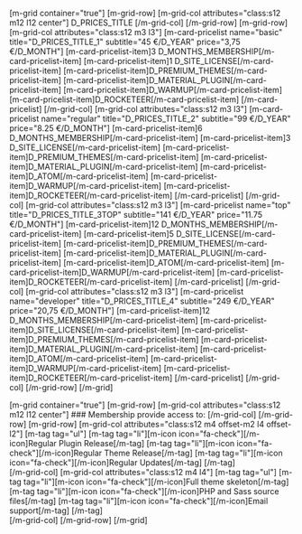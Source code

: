 [m-grid container="true"]
  [m-grid-row]
    [m-grid-col attributes="class:s12 m12 l12 center"]
      D_PRICES_TITLE
    [/m-grid-col]
  [/m-grid-row]
  [m-grid-row]
      [m-grid-col attributes="class:s12 m3 l3"]
      [m-card-pricelist name="basic" title="D_PRICES_TITLE_1" subtitle="45 €/D_YEAR" price="3,75 €/D_MONTH"]
        [m-card-pricelist-item]3 D_MONTHS_MEMBERSHIP[/m-card-pricelist-item]
        [m-card-pricelist-item]1 D_SITE_LICENSE[/m-card-pricelist-item]
        [m-card-pricelist-item]D_PREMIUM_THEMES[/m-card-pricelist-item]
        [m-card-pricelist-item]D_MATERIAL_PLUGIN[/m-card-pricelist-item]
        [m-card-pricelist-item]D_WARMUP[/m-card-pricelist-item]
        [m-card-pricelist-item]D_ROCKETEER[/m-card-pricelist-item]
      [/m-card-pricelist]
    [/m-grid-col]
    [m-grid-col attributes="class:s12 m3 l3"]
      [m-card-pricelist name="regular" title="D_PRICES_TITLE_2" subtitle="99 €/D_YEAR" price="8.25 €/D_MONTH"]
        [m-card-pricelist-item]6 D_MONTHS_MEMBERSHIP[/m-card-pricelist-item]
        [m-card-pricelist-item]3 D_SITE_LICENSE[/m-card-pricelist-item]
        [m-card-pricelist-item]D_PREMIUM_THEMES[/m-card-pricelist-item]
        [m-card-pricelist-item]D_MATERIAL_PLUGIN[/m-card-pricelist-item]
        [m-card-pricelist-item]D_ATOM[/m-card-pricelist-item]
        [m-card-pricelist-item]D_WARMUP[/m-card-pricelist-item]
        [m-card-pricelist-item]D_ROCKETEER[/m-card-pricelist-item]
      [/m-card-pricelist]
    [/m-grid-col]
    [m-grid-col attributes="class:s12 m3 l3"]
      [m-card-pricelist name="top" title="D_PRICES_TITLE_3TOP" subtitle="141 €/D_YEAR" price="11.75 €/D_MONTH"]
        [m-card-pricelist-item]12 D_MONTHS_MEMBERSHIP[/m-card-pricelist-item]
        [m-card-pricelist-item]5 D_SITE_LICENSE[/m-card-pricelist-item]
        [m-card-pricelist-item]D_PREMIUM_THEMES[/m-card-pricelist-item]
        [m-card-pricelist-item]D_MATERIAL_PLUGIN[/m-card-pricelist-item]
        [m-card-pricelist-item]D_ATOM[/m-card-pricelist-item]
        [m-card-pricelist-item]D_WARMUP[/m-card-pricelist-item]
        [m-card-pricelist-item]D_ROCKETEER[/m-card-pricelist-item]
      [/m-card-pricelist]
    [/m-grid-col]
    [m-grid-col attributes="class:s12 m3 l3"]
      [m-card-pricelist name="developer" title="D_PRICES_TITLE_4" subtitle="249 €/D_YEAR" price="20,75 €/D_MONTH"]
        [m-card-pricelist-item]12 D_MONTHS_MEMBERSHIP[/m-card-pricelist-item]
        [m-card-pricelist-item]D_SITE_LICENSE[/m-card-pricelist-item]
        [m-card-pricelist-item]D_PREMIUM_THEMES[/m-card-pricelist-item]
        [m-card-pricelist-item]D_MATERIAL_PLUGIN[/m-card-pricelist-item]
        [m-card-pricelist-item]D_ATOM[/m-card-pricelist-item]
        [m-card-pricelist-item]D_WARMUP[/m-card-pricelist-item]
        [m-card-pricelist-item]D_ROCKETEER[/m-card-pricelist-item]
      [/m-card-pricelist]
    [/m-grid-col]
  [/m-grid-row]
[/m-grid]

[m-grid container="true"]
  [m-grid-row]
    [m-grid-col attributes="class:s12 m12 l12 center"]
      ### Membership provide access to:
    [/m-grid-col]
  [/m-grid-row]
  [m-grid-row]
    [m-grid-col attributes="class:s12 m4 offset-m2 l4 offset-l2"]
      [m-tag tag="ul"]
        [m-tag tag="li"][m-icon icon="fa-check"][/m-icon]Regular Plugin Release[/m-tag]
        [m-tag tag="li"][m-icon icon="fa-check"][/m-icon]Regular Theme Release[/m-tag]
        [m-tag tag="li"][m-icon icon="fa-check"][/m-icon]Regular Updates[/m-tag]
      [/m-tag]      
    [/m-grid-col]
    [m-grid-col attributes="class:s12 m4 l4"]
      [m-tag tag="ul"]
        [m-tag tag="li"][m-icon icon="fa-check"][/m-icon]Full theme skeleton[/m-tag]
        [m-tag tag="li"][m-icon icon="fa-check"][/m-icon]PHP and Sass source files[/m-tag]
        [m-tag tag="li"][m-icon icon="fa-check"][/m-icon]Email support[/m-tag]
      [/m-tag]      
    [/m-grid-col]
  [/m-grid-row]
[/m-grid]
